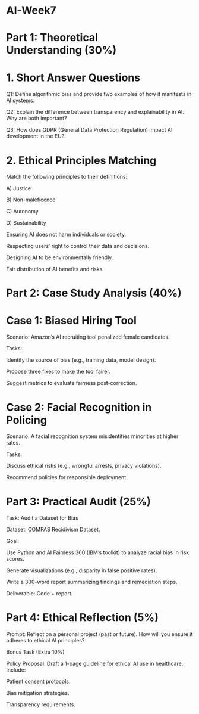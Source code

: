 # AI-Week7
# Part 1: Theoretical Understanding (30%)
# 1. Short Answer Questions

Q1: Define algorithmic bias and provide two examples of how it manifests in AI systems.

Q2: Explain the difference between transparency and explainability in AI. Why are both important?

Q3: How does GDPR (General Data Protection Regulation) impact AI development in the EU?

# 2. Ethical Principles Matching

Match the following principles to their definitions:

A) Justice

B) Non-maleficence

C) Autonomy

D) Sustainability

Ensuring AI does not harm individuals or society.

Respecting users’ right to control their data and decisions.

Designing AI to be environmentally friendly.

Fair distribution of AI benefits and risks.



# Part 2: Case Study Analysis (40%)
# Case 1: Biased Hiring Tool

Scenario: Amazon’s AI recruiting tool penalized female candidates.

Tasks:

Identify the source of bias (e.g., training data, model design).

Propose three fixes to make the tool fairer.

Suggest metrics to evaluate fairness post-correction.

# Case 2: Facial Recognition in Policing

Scenario: A facial recognition system misidentifies minorities at higher rates.

Tasks:

Discuss ethical risks (e.g., wrongful arrests, privacy violations).

Recommend policies for responsible deployment.

# Part 3: Practical Audit (25%)
Task: Audit a Dataset for Bias

Dataset: COMPAS Recidivism Dataset.

Goal:

Use Python and AI Fairness 360 (IBM’s toolkit) to analyze racial bias in risk scores.

Generate visualizations (e.g., disparity in false positive rates).

Write a 300-word report summarizing findings and remediation steps.

Deliverable: Code + report.

# Part 4: Ethical Reflection (5%)

Prompt: Reflect on a personal project (past or future). How will you ensure it adheres to ethical AI principles?

Bonus Task (Extra 10%)

Policy Proposal: Draft a 1-page guideline for ethical AI use in healthcare. Include:

Patient consent protocols.

Bias mitigation strategies.

Transparency requirements.
